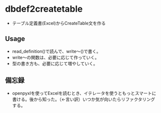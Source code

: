 # dbdef2createtable
- テーブル定義書(Excel)からCreateTable文を作る

## Usage
- read_definition()で読んで、write～()で書く。
- write～の関数は、必要に応じて作っていく。
- 型の書き方も、必要に応じて増やしていく。

## 備忘録
- openpyxlを使ってExcelを読むとき、イテレータを使うともっとスマートに書ける。後から知った。（←言い訳）いつか気が向いたらリファクタリングする。
